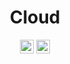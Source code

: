 <div align="center">

# Cloud

<a href="https://nextcloud.com"><img src="https://img.shields.io/badge/Nextcloud-0270ba?logo=nextcloud&logoColor=white" height="22" alt="NextCloud"/></a>
<a href="https://cloud.google.com/?hl=pt-br"><img src="https://img.shields.io/badge/GoogleCloud-%234285F4.svg?logo=google-cloud&logoColor=white" height="22" alt="GoogleCloud"/></a>

</div>

